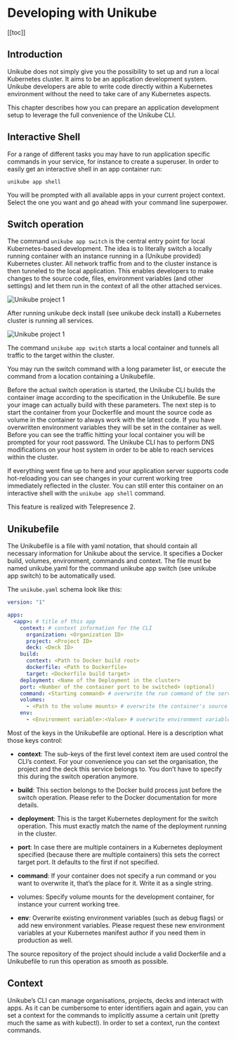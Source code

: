 # Developing with Unikube

[[toc]]

## Introduction

Unikube does not simply give you the possibility to set up and run a local Kubernetes cluster. It aims to be an application development system. Unikube developers are able to write code directly within a Kubernetes environment without the need to take care of any Kubernetes aspects.

This chapter describes how you can prepare an application development setup to leverage the full convenience of the Unikube CLI.

## Interactive Shell

For a range of different tasks you may have to run application specific commands in your service, for instance to create a superuser. In order to easily get an interactive shell in an app container run:

```shell
unikube app shell
```

You will be prompted with all available apps in your current project context. Select the one you want and go ahead with your command line superpower.

## Switch operation

The command `unikube app switch` is the central entry point for local Kubernetes-based development. The idea is to literally switch a locally running container with an instance running in a (Unikube provided) Kubernetes cluster. All network traffic from and to the cluster instance is then tunneled to the local application. This enables developers to make changes to the source code, files, environment variables (and other settings) and let them run in the context of all the other attached services.

![Unikube project 1](/docs/img/project-unikube-1.png)

After running unikube deck install (see unikube deck install) a Kubernetes cluster is running all services.

![Unikube project 1](/docs/img/project-unikube-2.png)

The command `unikube app switch` starts a local container and tunnels all traffic to the target within the cluster.

You may run the switch command with a long parameter list, or execute the command from a location containing a Unikubefile.

Before the actual switch operation is started, the Unikube CLI builds the container image according to the specification in the Unikubefile. Be sure your image can actually build with these parameters. The next step is to start the container from your Dockerfile and mount the source code as volume in the container to always work with the latest code. If you have overwritten environment variables they will be set in the container as well. Before you can see the traffic hitting your local container you will be prompted for your root password. The Unikube CLI has to perform DNS modifications on your host system in order to be able to reach services within the cluster.

If everything went fine up to here and your application server supports code hot-reloading you can see changes in your current working tree immediately reflected in the cluster. You can still enter this container on an interactive shell with the `unikube app shell` command.

This feature is realized with Telepresence 2.

## Unikubefile

The Unikubefile is a file with yaml notation, that should contain all necessary information for Unikube about the service. It specifies a Docker build, volumes, environment, commands and context. The file must be named unikube.yaml for the command unikube app switch (see unikube app switch) to be automatically used.

The `unikube.yaml` schema look like this:

```yaml
version: "1"

apps:
  <app>: # title of this app
    context: # context information for the CLI
      organization: <Organization ID>
      project: <Project ID>
      deck: <Deck ID>
    build:
      context: <Path to Docker build root>
      dockerfile: <Path to Dockerfile>
      target: <Dockerfile build target>
    deployment: <Name of the Deployment in the cluster>
    port: <Number of the container port to be switched> (optional)
    command: <Starting command> # overwrite the run command of the services during development
    volumes:
      - <Path to the volume mounts> # overwrite the container's source directory with your working tree
    env:
      - <Environment variable>:<Value> # overwrite environment variables from the deployment, see: unikube app env
```

Most of the keys in the Unikubefile are optional. Here is a description what those keys control:

- **context**: The sub-keys of the first level context item are used control the CLI’s context. For your convenience you can set the organisation, the project and the deck this service belongs to. You don’t have to specify this during the switch operation anymore.

- **build**: This section belongs to the Docker build process just before the switch operation. Please refer to the Docker documentation for more details.

- **deployment**: This is the target Kubernetes deployment for the switch operation. This must exactly match the name of the deployment running in the cluster.

- **port**: In case there are multiple containers in a Kubernetes deployment specified (because there are multiple containers) this sets the correct target port. It defaults to the first if not specified.

- **command**: If your container does not specify a run command or you want to overwrite it, that’s the place for it. Write it as a single string.

- volumes: Specify volume mounts for the development container, for instance your current working tree.

- **env**: Overwrite existing environment variables (such as debug flags) or add new environment variables. Please request these new environment variables at your Kubernetes manifest author if you need them in production as well.

The source repository of the project should include a valid Dockerfile and a Unikubefile to run this operation as smooth as possible.

## Context

Unikube’s CLI can manage organisations, projects, decks and interact with apps. As it can be cumbersome to enter identifiers again and again, you can set a context for the commands to implicitly assume a certain unit (pretty much the same as with kubectl). In order to set a context, run the context commands.
